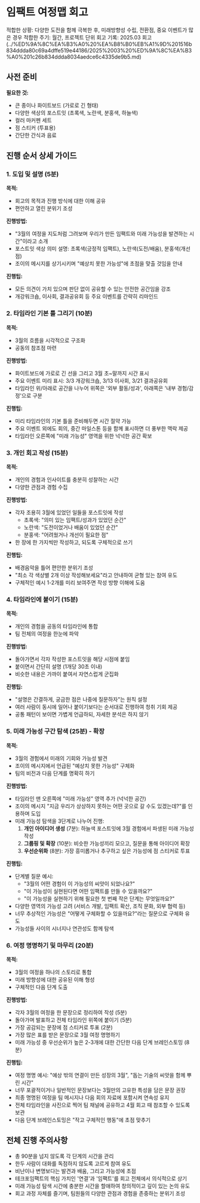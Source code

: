# 임팩트 여정맵 회고

적합한 상황: 다양한 도전을 함께 극복한 후, 미래방향성 수립, 전환점, 중요 이벤트가 많은 경우
적합한 주기: 월간, 프로젝트 단위
회고 기록: 2025.03 회고 (../%ED%9A%8C%EA%B3%A0%20%EA%B8%B0%EB%A1%9D%201516b834ddda80c69a4dffe519e44186/2025%2003%20%ED%9A%8C%EA%B3%A0%201c26b834ddda8034aedce6c4335de9b5.md)

## 사전 준비

**필요한 것:**

- 큰 종이나 화이트보드 (가로로 긴 형태)
- 다양한 색상의 포스트잇 (초록색, 노란색, 분홍색, 하늘색)
- 컬러 마커펜 세트
- 점 스티커 (투표용)
- 간단한 간식과 음료

## 진행 순서 상세 가이드

### 1. 도입 및 설명 (5분)

**목적:**

- 회고의 목적과 진행 방식에 대한 이해 공유
- 편안하고 열린 분위기 조성

**진행방법:**

- "3월의 여정을 지도처럼 그려보며 우리가 만든 임팩트와 미래 가능성을 발견하는 시간"이라고 소개
- 포스트잇 색상 의미 설명: 초록색(긍정적 임팩트), 노란색(도전/배움), 분홍색(개선점)
- 조이의 메시지를 상기시키며 "예상치 못한 가능성"에 초점을 맞출 것임을 안내

**진행팁:**

- 모든 의견이 가치 있으며 판단 없이 공유할 수 있는 안전한 공간임을 강조
- 개강워크숍, 이사회, 결과공유회 등 주요 이벤트를 간략히 리마인드

### 2. 타임라인 기본 틀 그리기 (10분)

**목적:**

- 3월의 흐름을 시각적으로 구조화
- 공동의 참조점 마련

**진행방법:**

- 화이트보드에 가로로 긴 선을 그리고 3월 초~말까지 시간 표시
- 주요 이벤트 미리 표시: 3/3 개강워크숍, 3/13 이사회, 3/21 결과공유회
- 타임라인 위/아래로 공간을 나누어 위쪽은 '외부 활동/성과', 아래쪽은 '내부 경험/감정'으로 구분

**진행팁:**

- 미리 타임라인의 기본 틀을 준비해두면 시간 절약 가능
- 주요 이벤트 외에도 회의, 중간 마일스톤 등을 함께 표시하면 더 풍부한 맥락 제공
- 타임라인 오른쪽에 "미래 가능성" 영역을 위한 넉넉한 공간 확보

### 3. 개인 회고 작성 (15분)

**목적:**

- 개인의 경험과 인사이트를 충분히 성찰하는 시간
- 다양한 관점과 경험 수집

**진행방법:**

- 각자 조용히 3월에 있었던 일들을 포스트잇에 작성
    - 초록색: "의미 있는 임팩트/성과가 있었던 순간"
    - 노란색: "도전이었거나 배움이 있었던 순간"
    - 분홍색: "어려웠거나 개선이 필요한 점"
- 한 장에 한 가지씩만 작성하고, 되도록 구체적으로 쓰기

**진행팁:**

- 배경음악을 틀어 편안한 분위기 조성
- "최소 각 색상별 2개 이상 작성해보세요"라고 안내하여 균형 있는 참여 유도
- 구체적인 예시 1-2개를 미리 보여주면 작성 방향 이해에 도움

### 4. 타임라인에 붙이기 (15분)

**목적:**

- 개인의 경험을 공동의 타임라인에 통합
- 팀 전체의 여정을 한눈에 파악

**진행방법:**

- 돌아가면서 각자 작성한 포스트잇을 해당 시점에 붙임
- 붙이면서 간단히 설명 (1개당 30초 이내)
- 비슷한 내용은 가까이 붙여서 자연스럽게 군집화

**진행팁:**

- "설명은 간결하게, 궁금한 점은 나중에 질문하자"는 원칙 설정
- 여러 사람이 동시에 일어나 붙이기보다는 순서대로 진행하여 청취 기회 제공
- 공통 패턴이 보이면 가볍게 언급하되, 자세한 분석은 하지 않기

### 5. 미래 가능성 구간 탐색 (25분) - 확장

**목적:**

- 3월의 경험에서 미래의 기회와 가능성 발견
- 조이의 메시지에서 언급된 "예상치 못한 가능성" 구체화
- 팀의 비전과 다음 단계를 명확히 하기

**진행방법:**

- 타임라인 맨 오른쪽에 "미래 가능성" 영역 추가 (넉넉한 공간)
- 조이의 메시지 "지금 우리가 상상하지 못하는 어떤 곳으로 갈 수도 있겠는데?"를 인용하며 도입
- 미래 가능성 탐색을 3단계로 나누어 진행:
    1. **개인 아이디어 생성** (7분): 하늘색 포스트잇에 3월 경험에서 파생된 미래 가능성 작성
    2. **그룹핑 및 확장** (10분): 비슷한 가능성끼리 모으고, 질문을 통해 아이디어 확장
    3. **우선순위화** (8분): 가장 흥미롭거나 추구하고 싶은 가능성에 점 스티커로 투표

**진행팁:**

- 단계별 질문 예시:
    - "3월의 어떤 경험이 이 가능성의 씨앗이 되었나요?"
    - "이 가능성이 실현된다면 어떤 임팩트를 만들 수 있을까요?"
    - "이 가능성을 실현하기 위해 필요한 첫 번째 작은 단계는 무엇일까요?"
- 다양한 영역의 가능성 고려 (서비스 개발, 임팩트 확산, 조직 문화, 외부 협력 등)
- 너무 추상적인 가능성은 "어떻게 구체화할 수 있을까요?"라는 질문으로 구체화 유도
- 가능성들 사이의 시너지나 연관성도 함께 탐색

### 6. 여정 명명하기 및 마무리 (20분)

**목적:**

- 3월의 여정을 하나의 스토리로 통합
- 미래 방향성에 대한 공유된 이해 형성
- 구체적인 다음 단계 도출

**진행방법:**

- 각자 3월의 여정을 한 문장으로 정리하여 작성 (5분)
- 돌아가며 발표하고 전체 타임라인 위쪽에 붙이기 (5분)
- 가장 공감되는 문장에 점 스티커로 투표 (2분)
- 가장 많은 표를 받은 문장으로 3월 여정 명명하기
- 미래 가능성 중 우선순위가 높은 2-3개에 대한 간단한 다음 단계 브레인스토밍 (8분)

**진행팁:**

- 여정 명명 예시: "예상 밖의 연결이 만든 성장의 3월", "돕는 기술의 씨앗을 함께 뿌린 시간"
- 너무 포괄적이거나 일반적인 문장보다는 3월만의 고유한 특성을 담은 문장 권장
- 최종 명명된 여정을 팀 메시지나 다음 회의 자료에 포함시켜 연속성 유지
- 전체 타임라인을 사진으로 찍어 팀 채널에 공유하고 4월 회고 때 참조할 수 있도록 보관
- 다음 단계 브레인스토밍은 "작고 구체적인 행동"에 초점 맞추기

## 전체 진행 주의사항

- 총 90분을 넘지 않도록 각 단계의 시간을 관리
- 한두 사람이 대화를 독점하지 않도록 고르게 참여 유도
- 비난이나 변명보다는 발견과 배움, 그리고 가능성에 초점
- 테크포임팩트의 핵심 가치인 '연결'과 '임팩트'를 회고 전체에서 의식적으로 상기
- 미래 가능성 탐색 시간에 충분한 시간을 할애하여 창의적이고 깊이 있는 논의 유도
- 회고 과정 자체를 즐기며, 팀원들의 다양한 관점과 경험을 존중하는 분위기 조성